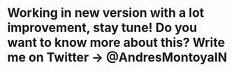 # Working in new version with a lot improvement, stay tune! Do you want to know more about this? Write me on Twitter -> @AndresMontoyaIN
